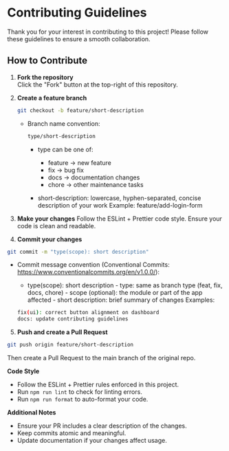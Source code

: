 # Contributing Guidelines

Thank you for your interest in contributing to this project! Please follow these guidelines to ensure a smooth collaboration.

## How to Contribute

1. **Fork the repository**  
   Click the "Fork" button at the top-right of this repository.

2. **Create a feature branch**

   ```bash
   git checkout -b feature/short-description
   ```

   - Branch name convention:

     ```bash
     type/short-description
     ```

     - type can be one of:
       - feature → new feature
       - fix → bug fix
       - docs → documentation changes
       - chore → other maintenance tasks

     - short-description: lowercase, hyphen-separated, concise description of your work
       Example: feature/add-login-form

3. **Make your changes**
   Follow the ESLint + Prettier code style.
   Ensure your code is clean and readable.

4. **Commit your changes**

```bash
git commit -m "type(scope): short description"
```

- Commit message convention (Conventional Commits: https://www.conventionalcommits.org/en/v1.0.0/):
  - type(scope): short description - type: same as branch type (feat, fix, docs, chore) - scope (optional): the module or part of the app affected - short description: brief summary of changes
    Examples:

  ```bash
  fix(ui): correct button alignment on dashboard
  docs: update contributing guidelines
  ```

5. **Push and create a Pull Request**

```bash
git push origin feature/short-description
```

Then create a Pull Request to the main branch of the original repo.

**Code Style**

- Follow the ESLint + Prettier rules enforced in this project.
- Run `npm run lint` to check for linting errors.
- Run `npm run format` to auto-format your code.

**Additional Notes**

- Ensure your PR includes a clear description of the changes.
- Keep commits atomic and meaningful.
- Update documentation if your changes affect usage.

